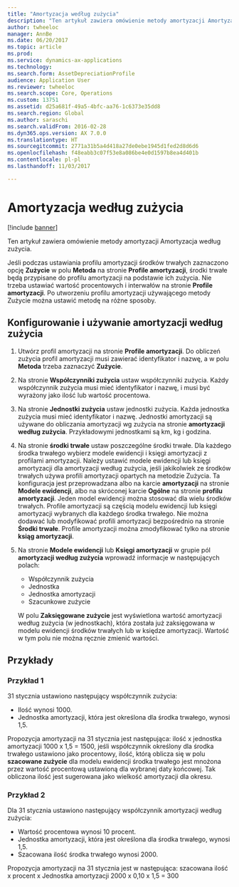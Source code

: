 ```yaml
---
title: "Amortyzacja według zużycia"
description: "Ten artykuł zawiera omówienie metody amortyzacji Amortyzacja według zużycia."
author: twheeloc
manager: AnnBe
ms.date: 06/20/2017
ms.topic: article
ms.prod: 
ms.service: dynamics-ax-applications
ms.technology: 
ms.search.form: AssetDepreciationProfile
audience: Application User
ms.reviewer: twheeloc
ms.search.scope: Core, Operations
ms.custom: 13751
ms.assetid: d25a681f-49a5-4bfc-aa76-1c6373e35dd8
ms.search.region: Global
ms.author: saraschi
ms.search.validFrom: 2016-02-28
ms.dyn365.ops.version: AX 7.0.0
ms.translationtype: HT
ms.sourcegitcommit: 2771a31b5a4d418a27de0ebe1945d1fed2d8d6d6
ms.openlocfilehash: f48eabb3c07f53e8a086be4e0d1597b8ea4d401b
ms.contentlocale: pl-pl
ms.lasthandoff: 11/03/2017

---
```


# <a name="consumption-depreciation"></a>Amortyzacja według zużycia

[!include [banner](../includes/banner.md)]

Ten artykuł zawiera omówienie metody amortyzacji Amortyzacja według zużycia.

Jeśli podczas ustawiania profilu amortyzacji środków trwałych zaznaczono opcję **Zużycie** w polu **Metoda** na stronie **Profile amortyzacji**, środki trwałe będą przypisane do profilu amortyzacji na podstawie ich zużycia. Nie trzeba ustawiać wartość procentowych i interwałów na stronie **Profile amortyzacji**. Po utworzeniu profilu amortyzacji używającego metody Zużycie można ustawić metodę na różne sposoby.

## <a name="set-up-and-use-consumption-depreciation"></a>Konfigurowanie i używanie amortyzacji według zużycia
1.  Utwórz profil amortyzacji na stronie **Profile amortyzacji**. Do obliczeń zużycia profil amortyzacji musi zawierać identyfikator i nazwę, a w polu **Metoda** trzeba zaznaczyć **Zużycie**.
2.  Na stronie **Współczynniki zużycia** ustaw współczynniki zużycia. Każdy współczynnik zużycia musi mieć identyfikator i nazwę, i musi być wyrażony jako ilość lub wartość procentowa.
3.  Na stronie **Jednostki zużycia** ustaw jednostki zużycia. Każda jednostka zużycia musi mieć identyfikator i nazwę. Jednostki amortyzacji są używane do obliczania amortyzacji wg zużycia na stronie **amortyzacji według zużycia**. Przykładowymi jednostkami są km, kg i godzina.
4.  Na stronie **środki trwałe** ustaw poszczególne środki trwałe. Dla każdego środka trwałego wybierz modele ewidencji i księgi amortyzacji z profilami amortyzacji. Należy ustawić modele ewidencji lub księgi amortyzacji dla amortyzacji według zużycia, jeśli jakikolwiek ze środków trwałych używa profili amortyzacji opartych na metodzie Zużycia. Ta konfiguracja jest przeprowadzana albo na karcie **amortyzacji** na stronie **Modele ewidencji**, albo na skróconej karcie **Ogólne** na stronie **profilu amortyzacji**. Jeden model ewidencji można stosować dla wielu środków trwałych. Profile amortyzacji są częścią modelu ewidencji lub księgi amortyzacji wybranych dla każdego środka trwałego. Nie można dodawać lub modyfikować profili amortyzacji bezpośrednio na stronie **Środki trwałe**. Profile amortyzacji można zmodyfikować tylko na stronie **ksiąg amortyzacji**.
5.  Na stronie **Modele ewidencji** lub **Księgi amortyzacji** w grupie pól **amortyzacji według zużycia** wprowadź informacje w następujących polach:
    -   Współczynnik zużycia
    -   Jednostka
    -   Jednostka amortyzacji
    -   Szacunkowe zużycie

    W polu **Zaksięgowane zużycie** jest wyświetlona wartość amortyzacji według zużycia (w jednostkach), która została już zaksięgowana w modelu ewidencji środków trwałych lub w księdze amortyzacji. Wartość w tym polu nie można ręcznie zmienić wartości.

## <a name="examples"></a>Przykłady
### <a name="example-1"></a>Przykład 1

31 stycznia ustawiono następujący współczynnik zużycia:

-   Ilość wynosi 1000.
-   Jednostka amortyzacji, która jest określona dla środka trwałego, wynosi 1,5.

Propozycja amortyzacji na 31 stycznia jest następująca: ilość x jednostka amortyzacji 1000 x 1,5 = 1500, jeśli współczynnik określony dla środka trwałego ustawiono jako procentowy, ilość, którą oblicza się w polu **szacowane zużycie** dla modelu ewidencji środka trwałego jest mnożona przez wartość procentową ustawioną dla wybranej daty końcowej. Tak obliczona ilość jest sugerowana jako wielkość amortyzacji dla okresu.

### <a name="example-2"></a>Przykład 2

Dla 31 stycznia ustawiono następujący współczynnik amortyzacji według zużycia:

-   Wartość procentowa wynosi 10 procent.
-   Jednostka amortyzacji, która jest określona dla środka trwałego, wynosi 1,5.
-   Szacowana ilość środka trwałego wynosi 2000.

Propozycja amortyzacji na 31 stycznia jest w następująca: szacowana ilość x procent x Jednostka amortyzacji 2000 x 0,10 x 1,5 = 300




